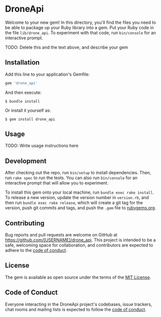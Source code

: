 # DroneApi

Welcome to your new gem! In this directory, you'll find the files you need to be able to package up your Ruby library into a gem. Put your Ruby code in the file `lib/drone_api`. To experiment with that code, run `bin/console` for an interactive prompt.

TODO: Delete this and the text above, and describe your gem

## Installation

Add this line to your application's Gemfile:

```ruby
gem 'drone_api'
```

And then execute:

    $ bundle install

Or install it yourself as:

    $ gem install drone_api

## Usage

TODO: Write usage instructions here

## Development

After checking out the repo, run `bin/setup` to install dependencies. Then, run `rake spec` to run the tests. You can also run `bin/console` for an interactive prompt that will allow you to experiment.

To install this gem onto your local machine, run `bundle exec rake install`. To release a new version, update the version number in `version.rb`, and then run `bundle exec rake release`, which will create a git tag for the version, push git commits and tags, and push the `.gem` file to [rubygems.org](https://rubygems.org).

## Contributing

Bug reports and pull requests are welcome on GitHub at https://github.com/[USERNAME]/drone_api. This project is intended to be a safe, welcoming space for collaboration, and contributors are expected to adhere to the [code of conduct](https://github.com/[USERNAME]/drone_api/blob/master/CODE_OF_CONDUCT.md).


## License

The gem is available as open source under the terms of the [MIT License](https://opensource.org/licenses/MIT).

## Code of Conduct

Everyone interacting in the DroneApi project's codebases, issue trackers, chat rooms and mailing lists is expected to follow the [code of conduct](https://github.com/[USERNAME]/drone_api/blob/master/CODE_OF_CONDUCT.md).
